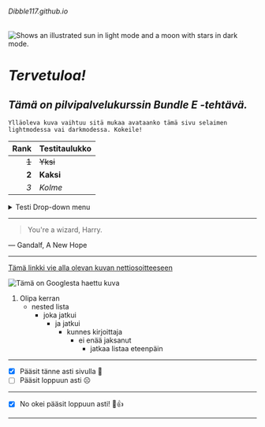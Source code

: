 ###### Dibble117.github.io
<picture>
  <source media="(prefers-color-scheme: dark)" srcset="https://user-images.githubusercontent.com/25423296/163456776-7f95b81a-f1ed-45f7-b7ab-8fa810d529fa.png">
  <source media="(prefers-color-scheme: light)" srcset="https://user-images.githubusercontent.com/25423296/163456779-a8556205-d0a5-45e2-ac17-42d089e3c3f8.png">
  <img alt="Shows an illustrated sun in light mode and a moon with stars in dark mode." src="https://user-images.githubusercontent.com/25423296/163456779-a8556205-d0a5-45e2-ac17-42d089e3c3f8.png">
</picture>

# ***Tervetuloa!***

## *Tämä on pilvipalvelukurssin Bundle E -tehtävä.*

```
Ylläoleva kuva vaihtuu sitä mukaa avataanko tämä sivu selaimen lightmodessa vai darkmodessa. Kokeile!
```

| Rank | Testitaulukko |
|-----:|---------------|
|     ~~1~~|         ~~Yksi~~      |
|     **2**|       **Kaksi**        |
|     _3_|            _Kolme_   |

<details>
<summary>Testi Drop-down menu</summary>

Jos näet tämän, onnistuit painamaan nuolta! Hieno juttu!

</details>

---

> You're a wizard, Harry.

— Gandalf, A New Hope

---


[Tämä linkki vie alla olevan kuvan nettiosoitteeseen](https://github.githubassets.com/images/modules/open_graph/github-octocat.png)

![Tämä on Googlesta haettu kuva](https://github.githubassets.com/images/modules/open_graph/github-octocat.png)

1. Olipa kerran
   - nested lista
     - joka jatkui
       - ja jatkui
         - kunnes kirjoittaja
           - ei enää jaksanut
             - jatkaa listaa eteenpäin

---

- [x] Pääsit tänne asti sivulla 🎉
- [ ] Pääsit loppuun asti ☹️

---

- [x] No okei pääsit loppuun asti! 🥳👍

---
